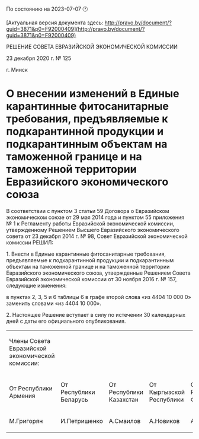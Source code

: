 По состоянию на 2023-07-07 &#x1F550;

[Актуальная версия документа здесь: http://pravo.by/document/?guid=3871&p0=F92000409](http://pravo.by/document/?guid=3871&p0=F92000409)

<p>РЕШЕНИЕ СОВЕТА ЕВРАЗИЙСКОЙ ЭКОНОМИЧЕСКОЙ КОМИССИИ</p>
<p>23 декабря 2020 г. № 125</p>
<p>г. Минск</p>
<h1>О внесении изменений в Единые карантинные фитосанитарные требования, предъявляемые к подкарантинной продукции и подкарантинным объектам на таможенной границе и на таможенной территории Евразийского экономического союза</h1>
<p>В соответствии с пунктом 3 статьи 59 Договора о Евразийском экономическом союзе от 29 мая 2014 года и пунктом 55 приложения № 1 к Регламенту работы Евразийской экономической комиссии, утвержденному Решением Высшего Евразийского экономического совета от 23 декабря 2014 г. № 98, Совет Евразийской экономической комиссии РЕШИЛ:</p>
<p>1. Внести в Единые карантинные фитосанитарные требования, предъявляемые к подкарантинной продукции и подкарантинным объектам на таможенной границе и на таможенной территории Евразийского экономического союза, утвержденные Решением Совета Евразийской экономической комиссии от 30 ноября 2016 г. № 157, следующие изменения:</p>
<p>в пунктах 2, 3, 5 и 6 таблицы 6 в графе второй слова «из 4404 10 000 0» заменить словами «из 4404 10 000».</p>
<p>2. Настоящее Решение вступает в силу по истечении 30 календарных дней с даты его официального опубликования.</p>
<p></p>
<table>
<tr><td><p>Члены Совета Евразийской экономической комиссии:</p></td></tr>
<tr>
<td><p>От Республики Армения</p></td>
<td><p>От Республики Беларусь</p></td>
<td><p>От Республики Казахстан</p></td>
<td><p>От Кыргызской Республики</p></td>
<td><p>От Российской Федерации</p></td>
</tr>
<tr>
<td><p>М.Григорян</p></td>
<td><p>И.Петришенко</p></td>
<td><p>А.Смаилов</p></td>
<td><p>А.Новиков</p></td>
<td><p>А.Оверчук</p></td>
</tr>
</table>
<p></p>